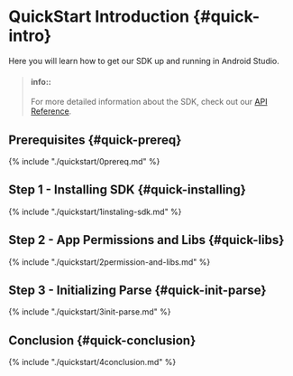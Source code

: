 # QuickStart Introduction {#quick-intro}

Here you will learn how to get our SDK up and running in Android Studio.

> #### info::
> For more detailed information about the SDK, check out our [API Reference](http://parseplatform.org/Parse-SDK-Android/api/ "Parse-SDK-Android").


## Prerequisites {#quick-prereq}
{% include "./quickstart/0prereq.md" %}

## Step 1 - Installing SDK {#quick-installing}
{% include "./quickstart/1instaling-sdk.md" %}

## Step 2 - App Permissions and Libs {#quick-libs}
{% include "./quickstart/2permission-and-libs.md" %}

## Step 3 - Initializing Parse {#quick-init-parse}
{% include "./quickstart/3init-parse.md" %}

## Conclusion {#quick-conclusion}
{% include "./quickstart/4conclusion.md" %}
